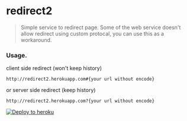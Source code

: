 # redirect2
> Simple service to redirect page.
> Some of the web service doesn't allow redirect using custom protocal, you can use this as a workaround.


### Usage.

client side redirect (won't keep history)

```
http://redirect2.herokuapp.com#{your url without encode}
```

or server side redirect (keep history)

```
http://redirect2.herokuapp.com?{your url without encode}
```



[![Deploy to heroku](https://www.herokucdn.com/deploy/button.svg)](https://heroku.com/deploy?template=https://github.com/ste80/redirect2/tree/master)
